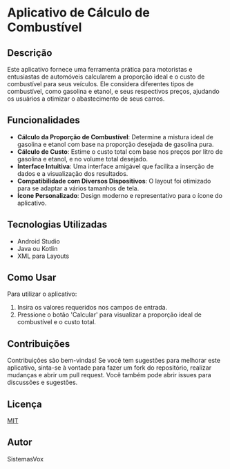 # Aplicativo de Cálculo de Combustível

## Descrição
Este aplicativo fornece uma ferramenta prática para motoristas e entusiastas de automóveis calcularem a proporção ideal e o custo de combustível para seus veículos. Ele considera diferentes tipos de combustível, como gasolina e etanol, e seus respectivos preços, ajudando os usuários a otimizar o abastecimento de seus carros.

## Funcionalidades
- **Cálculo da Proporção de Combustível**: Determine a mistura ideal de gasolina e etanol com base na proporção desejada de gasolina pura.
- **Cálculo de Custo**: Estime o custo total com base nos preços por litro de gasolina e etanol, e no volume total desejado.
- **Interface Intuitiva**: Uma interface amigável que facilita a inserção de dados e a visualização dos resultados.
- **Compatibilidade com Diversos Dispositivos**: O layout foi otimizado para se adaptar a vários tamanhos de tela.
- **Ícone Personalizado**: Design moderno e representativo para o ícone do aplicativo.

## Tecnologias Utilizadas
- Android Studio
- Java ou Kotlin
- XML para Layouts

## Como Usar
Para utilizar o aplicativo:
1. Insira os valores requeridos nos campos de entrada.
2. Pressione o botão 'Calcular' para visualizar a proporção ideal de combustível e o custo total.

## Contribuições
Contribuições são bem-vindas! Se você tem sugestões para melhorar este aplicativo, sinta-se à vontade para fazer um fork do repositório, realizar mudanças e abrir um pull request. Você também pode abrir issues para discussões e sugestões.

## Licença
[MIT](LICENSE)

## Autor
SistemasVox
